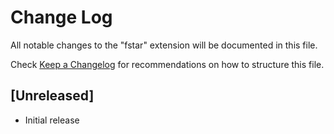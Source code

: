 # Change Log
All notable changes to the "fstar" extension will be documented in this file.

Check [Keep a Changelog](http://keepachangelog.com/) for recommendations on how to structure this file.

## [Unreleased]
- Initial release